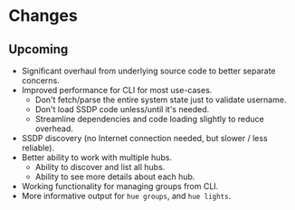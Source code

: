 # Changes

## Upcoming

* Significant overhaul from underlying source code to better separate concerns.
* Improved performance for CLI for most use-cases.
    * Don't fetch/parse the entire system state just to validate username.
    * Don't load SSDP code unless/until it's needed.
    * Streamline dependencies and code loading slightly to reduce overhead.
* SSDP discovery (no Internet connection needed, but slower / less reliable).
* Better ability to work with multiple hubs.
    * Ability to discover and list all hubs.
    * Ability to see more details about each hub.
* Working functionality for managing groups from CLI.
* More informative output for `hue groups`, and `hue lights`.
